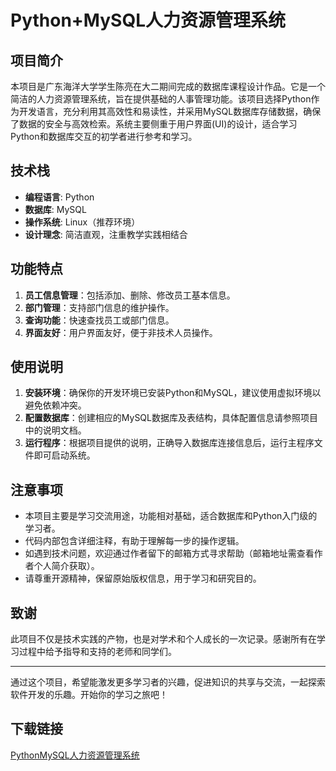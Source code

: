 # Python+MySQL人力资源管理系统

## 项目简介

本项目是广东海洋大学学生陈亮在大二期间完成的数据库课程设计作品。它是一个简洁的人力资源管理系统，旨在提供基础的人事管理功能。该项目选择Python作为开发语言，充分利用其高效性和易读性，并采用MySQL数据库存储数据，确保了数据的安全与高效检索。系统主要侧重于用户界面(UI)的设计，适合学习Python和数据库交互的初学者进行参考和学习。

## 技术栈

- **编程语言**: Python
- **数据库**: MySQL
- **操作系统**: Linux（推荐环境）
- **设计理念**: 简洁直观，注重教学实践相结合

## 功能特点

1. **员工信息管理**：包括添加、删除、修改员工基本信息。
2. **部门管理**：支持部门信息的维护操作。
3. **查询功能**：快速查找员工或部门信息。
4. **界面友好**：用户界面友好，便于非技术人员操作。

## 使用说明

1. **安装环境**：确保你的开发环境已安装Python和MySQL，建议使用虚拟环境以避免依赖冲突。
2. **配置数据库**：创建相应的MySQL数据库及表结构，具体配置信息请参照项目中的说明文档。
3. **运行程序**：根据项目提供的说明，正确导入数据库连接信息后，运行主程序文件即可启动系统。

## 注意事项

- 本项目主要是学习交流用途，功能相对基础，适合数据库和Python入门级的学习者。
- 代码内部包含详细注释，有助于理解每一步的操作逻辑。
- 如遇到技术问题，欢迎通过作者留下的邮箱方式寻求帮助（邮箱地址需查看作者个人简介获取）。
- 请尊重开源精神，保留原始版权信息，用于学习和研究目的。

## 致谢

此项目不仅是技术实践的产物，也是对学术和个人成长的一次记录。感谢所有在学习过程中给予指导和支持的老师和同学们。

---

通过这个项目，希望能激发更多学习者的兴趣，促进知识的共享与交流，一起探索软件开发的乐趣。开始你的学习之旅吧！

## 下载链接

[PythonMySQL人力资源管理系统](https://pan.quark.cn/s/ce24bcd8c500)
